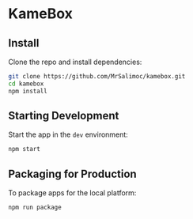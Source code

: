 # KameBox


## Install

Clone the repo and install dependencies:

```bash
git clone https://github.com/MrSalimoc/kamebox.git
cd kamebox
npm install
```

## Starting Development

Start the app in the `dev` environment:

```bash
npm start
```

## Packaging for Production

To package apps for the local platform:

```bash
npm run package
```
